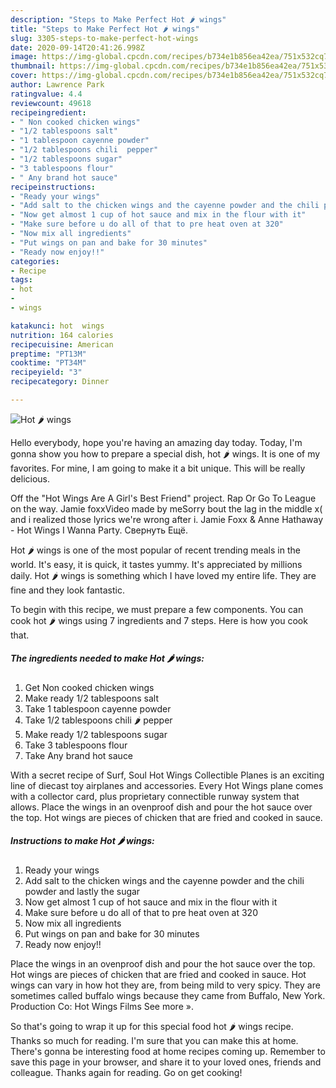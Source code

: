 ```yaml
---
description: "Steps to Make Perfect Hot 🌶 wings"
title: "Steps to Make Perfect Hot 🌶 wings"
slug: 3305-steps-to-make-perfect-hot-wings
date: 2020-09-14T20:41:26.998Z
image: https://img-global.cpcdn.com/recipes/b734e1b856ea42ea/751x532cq70/hot-🌶-wings-recipe-main-photo.jpg
thumbnail: https://img-global.cpcdn.com/recipes/b734e1b856ea42ea/751x532cq70/hot-🌶-wings-recipe-main-photo.jpg
cover: https://img-global.cpcdn.com/recipes/b734e1b856ea42ea/751x532cq70/hot-🌶-wings-recipe-main-photo.jpg
author: Lawrence Park
ratingvalue: 4.4
reviewcount: 49618
recipeingredient:
- " Non cooked chicken wings"
- "1/2 tablespoons salt"
- "1 tablespoon cayenne powder"
- "1/2 tablespoons chili  pepper"
- "1/2 tablespoons sugar"
- "3 tablespoons flour"
- " Any brand hot sauce"
recipeinstructions:
- "Ready your wings"
- "Add salt to the chicken wings and the cayenne powder and the chili powder and lastly the sugar"
- "Now get almost 1 cup of hot sauce and mix in the flour with it"
- "Make sure before u do all of that to pre heat oven at 320"
- "Now mix all ingredients"
- "Put wings on pan and bake for 30 minutes"
- "Ready now enjoy!!"
categories:
- Recipe
tags:
- hot
- 
- wings

katakunci: hot  wings 
nutrition: 164 calories
recipecuisine: American
preptime: "PT13M"
cooktime: "PT34M"
recipeyield: "3"
recipecategory: Dinner

---
```



![Hot 🌶 wings](https://img-global.cpcdn.com/recipes/b734e1b856ea42ea/751x532cq70/hot-🌶-wings-recipe-main-photo.jpg)

Hello everybody, hope you're having an amazing day today. Today, I'm gonna show you how to prepare a special dish, hot 🌶 wings. It is one of my favorites. For mine, I am going to make it a bit unique. This will be really delicious.

Off the &#34;Hot Wings Are A Girl&#39;s Best Friend&#34; project. Rap Or Go To League on the way. Jamie foxxVideo made by meSorry bout the lag in the middle x( and i realized those lyrics we&#39;re wrong after i. Jamie Foxx &amp; Anne Hathaway - Hot Wings I Wanna Party. Свернуть Ещё.

Hot 🌶 wings is one of the most popular of recent trending meals in the world. It's easy, it is quick, it tastes yummy. It's appreciated by millions daily. Hot 🌶 wings is something which I have loved my entire life. They are fine and they look fantastic.


To begin with this recipe, we must prepare a few components. You can cook hot 🌶 wings using 7 ingredients and 7 steps. Here is how you cook that.

<!--inarticleads1-->

##### The ingredients needed to make Hot 🌶 wings:

1. Get  Non cooked chicken wings
1. Make ready 1/2 tablespoons salt
1. Take 1 tablespoon cayenne powder
1. Take 1/2 tablespoons chili 🌶 pepper
1. Make ready 1/2 tablespoons sugar
1. Take 3 tablespoons flour
1. Take  Any brand hot sauce


With a secret recipe of Surf, Soul Hot Wings Collectible Planes is an exciting line of diecast toy airplanes and accessories. Every Hot Wings plane comes with a collector card, plus proprietary connectible runway system that allows. Place the wings in an ovenproof dish and pour the hot sauce over the top. Hot wings are pieces of chicken that are fried and cooked in sauce. 

<!--inarticleads2-->

##### Instructions to make Hot 🌶 wings:

1. Ready your wings
1. Add salt to the chicken wings and the cayenne powder and the chili powder and lastly the sugar
1. Now get almost 1 cup of hot sauce and mix in the flour with it
1. Make sure before u do all of that to pre heat oven at 320
1. Now mix all ingredients
1. Put wings on pan and bake for 30 minutes
1. Ready now enjoy!!


Place the wings in an ovenproof dish and pour the hot sauce over the top. Hot wings are pieces of chicken that are fried and cooked in sauce. Hot wings can vary in how hot they are, from being mild to very spicy. They are sometimes called buffalo wings because they came from Buffalo, New York. Production Co: Hot Wings Films See more ». 

So that's going to wrap it up for this special food hot 🌶 wings recipe. Thanks so much for reading. I'm sure that you can make this at home. There's gonna be interesting food at home recipes coming up. Remember to save this page in your browser, and share it to your loved ones, friends and colleague. Thanks again for reading. Go on get cooking!
